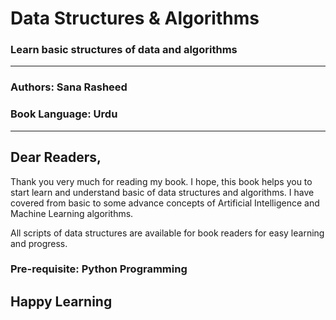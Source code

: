 # Data Structures & Algorithms 
### Learn basic structures of data and algorithms 
---------------

### Authors: Sana Rasheed
### Book Language: Urdu

-----------------
## Dear Readers,
Thank you very much for reading my book. I hope, this book helps you to start learn and understand basic of data structures and algorithms. I have covered from basic to some advance concepts of Artificial Intelligence and Machine Learning algorithms. 

All scripts of data structures are available for book readers for easy learning and progress.


### Pre-requisite: Python Programming

## Happy Learning
